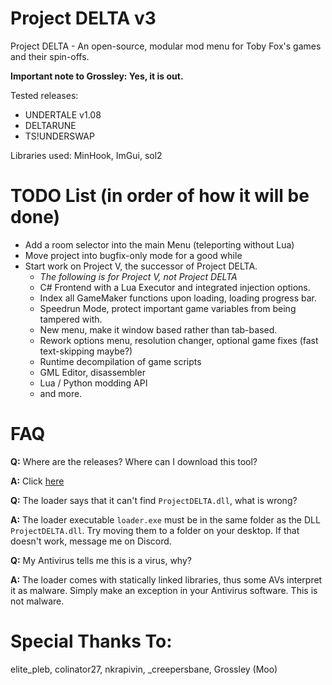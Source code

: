 # Project DELTA v3
Project DELTA - An open-source, modular mod menu for Toby Fox's games and their spin-offs.

**Important note to Grossley: Yes, it is out.**

Tested releases:
-  UNDERTALE v1.08
-  DELTARUNE
-  TS!UNDERSWAP

Libraries used: MinHook, ImGui, sol2

# TODO List (in order of how it will be done)
- Add a room selector into the main Menu (teleporting without Lua)
- Move project into bugfix-only mode for a good while
- Start work on Project V, the successor of Project DELTA.
  - *The following is for Project V, not Project DELTA*
  - C# Frontend with a Lua Executor and integrated injection options.
  - Index all GameMaker functions upon loading, loading progress bar.
  - Speedrun Mode, protect important game variables from being tampered with.
  - New menu, make it window based rather than tab-based.
  - Rework options menu, resolution changer, optional game fixes (fast text-skipping maybe?)
  - Runtime decompilation of game scripts
  - GML Editor, disassembler
  - Lua / Python modding API
  - and more.

# FAQ
**Q:** Where are the releases? Where can I download this tool?

**A:** Click [here](https://github.com/Archie-osu/ProjectDELTA/releases/latest)

**Q:** The loader says that it can't find ``ProjectDELTA.dll``, what is wrong?

**A:** The loader executable ``loader.exe`` must be in the same folder as the DLL ``ProjectDELTA.dll``. Try moving them to a folder on your desktop. If that doesn't work, message me on Discord.

**Q:** My Antivirus tells me this is a virus, why?

**A:** The loader comes with statically linked libraries, thus some AVs interpret it as malware. Simply make an exception in your Antivirus software. This is not malware.

# Special Thanks To:
elite\_pleb, colinator27, nkrapivin, \_creepersbane, Grossley (Moo)
